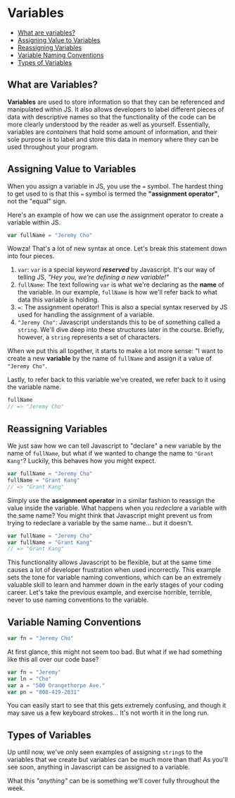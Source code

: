 # Variables

- [What are variables?](#what-are-variables?)
- [Assigning Value to Variables](#assigning-value-to-variables)
- [Reassigning Variables](#reassigning-variables)
- [Variable Naming Conventions](#variable-naming-conventions)
- [Types of Variables](#types-of-variables)

## What are Variables?

**Variables** are used to store information so that they can be referenced and manipulated within JS. It also allows developers to label different pieces of data with descriptive names so that the functionality of the code can be more clearly understood by the reader as well as yourself. Essentially, variables are *containers* that hold some amount of information, and their sole purpose is to label and store this data in memory where they can be used throughout your program.

## Assigning Value to Variables

When you assign a variable in JS, you use the `=` symbol. The hardest thing to get used to is that this `=` symbol is termed the **"assignment operator"**, not the "equal" sign.

Here's an example of how we can use the assignment operator to create a variable within JS.

```javascript
var fullName = "Jeremy Cho"
```

Wowza! That's a lot of new syntax at once. Let's break this statement down into four pieces.

1. `var`: `var` is a special keyword ***reserved*** by Javascript. It's our way of telling JS, *"Hey you,  we're defining a new variable!"*
2. `fullName`: The text following `var` is what we're declaring as the **name** of the variable. In our example, `fullName` is how we'll refer back to what data this variable is holding.
3. `=`: The assignment operator! This is also a special syntax reserved by JS used for handling the assignment of a variable.
4. `"Jeremy Cho"`: Javascript understands this to be of something called a `string`. We'll dive deep into these structures later in the course. Briefly, however, a `string` represents a set of characters.

When we put this all together, it starts to make a lot more sense: "I want to create a new **variable** by the name of `fullName` and assign it a value of `"Jeremy Cho"`.

Lastly, to refer back to this variable we've created, we refer back to it using the variable name.

```javascript
fullName
// => "Jeremy Cho"
```

## Reassigning Variables

We just saw how we can tell Javascript to "declare" a new variable by the name of `fullName`, but what if we wanted to change the name to `"Grant Kang"`? Luckily, this behaves how you might expect.

```javascript
var fullName = "Jeremy Cho"
fullName = "Grant Kang"
// => "Grant Kang"
```

Simply use the **assignment operator** in a similar fashion to reassign the value inside the variable. What happens when you *redeclare* a variable with the same name? You might think that Javascript might prevent us from trying to redeclare a variable by the same name... but it doesn't.

```javascript
var fullName = "Jeremy Cho"
var fullName = "Grant Kang"
// => "Grant Kang"
```

This functionality allows Javascript to be flexible, but at the same time causes a lot of developer frustration when used incorrectly. This example sets the tone for variable naming conventions, which can be an extremely valuable skill to learn and hammer down in the early stages of your coding career. Let's take the previous example, and exercise horrible, terrible, never to use naming conventions to the variable.

## Variable Naming Conventions

```javascript
var fn = "Jeremy Cho"
```

At first glance, this might not seem too bad. But what if we had something like this all over our code base?

```javascript
var fn = "Jeremy"
var ln = "Cho"
var a = "500 Orangethorpe Ave."
var pn = "808-419-2831"
```

You can easily start to see that this gets extremely confusing, and though it may save us a few keyboard strokes... It's not worth it in the long run.

## Types of Variables

Up until now, we've only seen examples of assigning `string`s to the variables that we create but variables can be much more than that! As you'll see soon, anything in Javascript can be assigned to a variable.

What this *"anything"* can be is something we'll cover fully throughout the week.